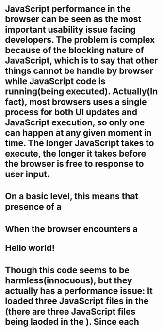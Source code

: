 # JavaScript performance in the browser can be seen as the most important usability issue facing developers. The problem is complex because of the blocking nature of JavaScript, which is to say that other things cannot be handle by browser while JavaScript code is running(being executed). Actually(In fact), most browsers uses a single process for both UI updates and JavaScript execution, so only one can happen at any given moment in time. The longer JavaScript takes to execute, the longer it takes before the browser is free to response to user input.

# On a basic level, this means that presence of a <script> tag is enough to make the page wait for the script to be parsed and executed. Whether actual JavScript code is inline or included in an (unrelated) erternal file is irrelevant, the page download and rendering must stop and wait for the script to complete before proceeding. This is a necessary part of the page's lify cycle because the script may cause changes to the page content while executing. The typical case is the document.write() function, for example:

<html>
<head>
  <title>Script Example</title>
</head>
<body>
  <p>
  <script type="text/javascript">
    document.write("The date is " + (new Date()).toDateString());
  </script>
</p>
</body>
</html>

# When the browser encounters a <script> tag, just as HTML page above, there is no way of knowing whether the JavaScript will insert content into the <p> tag. Therefore, the browser stops processing the page as it comes in, executes the JavaScript code, then continues parsing and rendering the page. The same takes place for JavaScript loaded using the 'src' attribute loading JavaScript. The browser have to first download the external file's code(The browser must first download the code from the external file), which takes some time, and then parse and execute the code. During this process, page rendering and user interaction are completely blocked.

# Script Positioning

# HTML 4 specification indicates that a <script> tag may be placed inside of the <head> or <body> tag in an HTML document and may appear any numbers of times within each. Traditionally, <script> tags that are used to load external JavaScript files. Besides such code, the <head> also includes <link> tags to load external CSS files and other page's middleware. That is to say, it would be better to keep as many style and behavior dependencies together, loading them first to make the page can get right appearance and behavior(loading them first so that the page will come in looking and behaving correctly). Such as:

<html>
<head>
<title>Script Example</title>
<-- Example of inefficient script positioning -->
  <script type="text/javascript" src="file1.js"></script>
  <script type="text/javascript" src="file2.js"></script>
  <script type="text/javascript" src="file3.js"></script>
  <link rel="stylesheet" type="text/css" href="styles.css">
</head>
<body> 
  <p>Hello world!</p>
</body>
</html>

# Though this code seems to be harmless(innocuous), but they actually has a performance issue: It loaded three JavaScript files in the <head>(there are three JavaScript files being laoded in the <head>). Since each <script> tag blocks the page from continuing to render until it has fully downloaded and executed the JavaScript code, users must bear this visible delay. Please remember that(Keep in mind that) browsers don't start rendering anything on the page until it encounters <body> tag(the opening <body> tag is encountered). Putting scripts at the top of page in this way typically leads to a noticeable delay, usually mainifested as: When the page is opening, a blank page is first, but at this moment, the user neither can read nor can make interactions with the page. In order to understand this process better(To get a good understanding of how this occurs), we use a waterfall diagram to describe the downloading process of each resource(it's useful to look at a waterfall diagram showing when each resuource is downloaded). Figure 1-1 shows the downloading process of each script file and each style file while page loading process(Figure 1-1 shows when each script and the stylesheet file get downloaded as the page is loading).

```
file1.js
file2.js
file3.js
styles.css
```

# Figure 1-1 shows an interesing pattern. The first JavaScript file begins to download and blocks any of the other files from downloading in the meantime. Further, there is a delay between the time at which file1.js is completely downloaded and the time at which file2.js begins to download. that is the time needed of the file1.js to be fully executeed(That space is the time it takes for the code contained in file1.js to fully execute). Each file must wait until the previous file has been downloaded and executed before the next download can begin. In the meantime, the user is met with a blank screen as the files are being downloaded one at a time. This is most of browsers's behavior in today(This is the behavior of most major browsers today).


```
__ shows an
block __ from __
Further,
__ must wait until __
__ in the meantime. In the meantime,
__ met with __
__ today.
```
